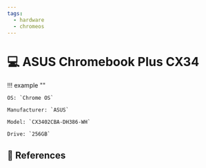 ```yaml
---
tags:
  - hardware
  - chromeos
---
```

# :computer: ASUS Chromebook Plus CX34

!!! example ""

    OS: `Chrome OS`

    Manufacturer: `ASUS`

    Model: `CX3402CBA-DH386-WH`

    Drive: `256GB`

## :link: References

